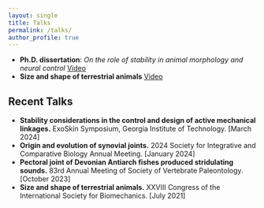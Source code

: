 ```yaml
---
layout: single
title: Talks
permalink: /talks/
author_profile: true
---
```


- **Ph.D. dissertation**: _On the role of stability in animal morphology and neural control_ [Video](https://www.youtube.com/watch?v=IGwHq4HRJcY)
- **Size and shape of terrestrial animals** [Video](https://youtu.be/C55yA767XjA) 

## Recent Talks

- **Stability considerations in the control and design of active mechanical linkages.** ExoSkin Symposium, Georgia Institute of Technology. [March 2024]
- **Origin and evolution of synovial joints.** 2024 Society for Integrative and Comparative Biology Annual Meeting. [January 2024] 
- **Pectoral joint of Devonian Antiarch fishes produced stridulating sounds.** 83rd Annual Meeting of Society of Vertebrate Paleontology. [October 2023] 
- **Size and shape of terrestrial animals.** XXVIII Congress of the International Society for Biomechanics. [July 2021]

